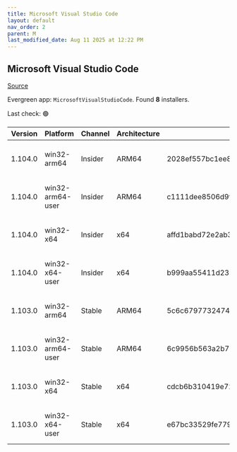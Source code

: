 ```yaml
---
title: Microsoft Visual Studio Code
layout: default
nav_order: 2
parent: M
last_modified_date: Aug 11 2025 at 12:22 PM
---
```


## Microsoft Visual Studio Code

[Source](https://code.visualstudio.com)

Evergreen app: `MicrosoftVisualStudioCode`. Found **8** installers.

Last check: 🟢

| Version | Platform         | Channel | Architecture | Sha256                                                           | URI                                                                                                                                                                                                                                                                                                              |
| ------- | ---------------- | ------- | ------------ | ---------------------------------------------------------------- | ---------------------------------------------------------------------------------------------------------------------------------------------------------------------------------------------------------------------------------------------------------------------------------------------------------------- |
| 1.104.0 | win32-arm64      | Insider | ARM64        | 2028ef557bc1ee896f7fdecb8e257390ea070c2e0408847429710215f0405888 | [https://vscode.download.prss.microsoft.com/dbazure/download/insider/05a5962257a7e10d61d798d48dc9bb8eb38f6d4c/VSCodeSetup-arm64-1.104.0-insider.exe](https://vscode.download.prss.microsoft.com/dbazure/download/insider/05a5962257a7e10d61d798d48dc9bb8eb38f6d4c/VSCodeSetup-arm64-1.104.0-insider.exe)         |
| 1.104.0 | win32-arm64-user | Insider | ARM64        | c1111dee8506d9f1e987297215f2f3079e41656f302248a77787c88e1bde15bd | [https://vscode.download.prss.microsoft.com/dbazure/download/insider/05a5962257a7e10d61d798d48dc9bb8eb38f6d4c/VSCodeUserSetup-arm64-1.104.0-insider.exe](https://vscode.download.prss.microsoft.com/dbazure/download/insider/05a5962257a7e10d61d798d48dc9bb8eb38f6d4c/VSCodeUserSetup-arm64-1.104.0-insider.exe) |
| 1.104.0 | win32-x64        | Insider | x64          | affd1babd72e2ab362990813b4ba986c7159e5db66b414473e34260c4f5380fe | [https://vscode.download.prss.microsoft.com/dbazure/download/insider/05a5962257a7e10d61d798d48dc9bb8eb38f6d4c/VSCodeSetup-x64-1.104.0-insider.exe](https://vscode.download.prss.microsoft.com/dbazure/download/insider/05a5962257a7e10d61d798d48dc9bb8eb38f6d4c/VSCodeSetup-x64-1.104.0-insider.exe)             |
| 1.104.0 | win32-x64-user   | Insider | x64          | b999aa55411d233de38b17b0a0c203ea64592cc9c0850d9693a56a7f251408d8 | [https://vscode.download.prss.microsoft.com/dbazure/download/insider/05a5962257a7e10d61d798d48dc9bb8eb38f6d4c/VSCodeUserSetup-x64-1.104.0-insider.exe](https://vscode.download.prss.microsoft.com/dbazure/download/insider/05a5962257a7e10d61d798d48dc9bb8eb38f6d4c/VSCodeUserSetup-x64-1.104.0-insider.exe)     |
| 1.103.0 | win32-arm64      | Stable  | ARM64        | 5c6c6797732474ce31d9f3b3f7e8540f6497a0b33fcb0815b2d6ff2fd873ef73 | [https://vscode.download.prss.microsoft.com/dbazure/download/stable/e3550cfac4b63ca4eafca7b601f0d2885817fd1f/VSCodeSetup-arm64-1.103.0.exe](https://vscode.download.prss.microsoft.com/dbazure/download/stable/e3550cfac4b63ca4eafca7b601f0d2885817fd1f/VSCodeSetup-arm64-1.103.0.exe)                           |
| 1.103.0 | win32-arm64-user | Stable  | ARM64        | 6c9956b563a2b74a2ce93692587c57ad97965e30498b7e6dbd7b227c668e8eb1 | [https://vscode.download.prss.microsoft.com/dbazure/download/stable/e3550cfac4b63ca4eafca7b601f0d2885817fd1f/VSCodeUserSetup-arm64-1.103.0.exe](https://vscode.download.prss.microsoft.com/dbazure/download/stable/e3550cfac4b63ca4eafca7b601f0d2885817fd1f/VSCodeUserSetup-arm64-1.103.0.exe)                   |
| 1.103.0 | win32-x64        | Stable  | x64          | cdcb6b310419e722ba8781f143ca9c7d811328da4cf70bc318dbe4915c78caf3 | [https://vscode.download.prss.microsoft.com/dbazure/download/stable/e3550cfac4b63ca4eafca7b601f0d2885817fd1f/VSCodeSetup-x64-1.103.0.exe](https://vscode.download.prss.microsoft.com/dbazure/download/stable/e3550cfac4b63ca4eafca7b601f0d2885817fd1f/VSCodeSetup-x64-1.103.0.exe)                               |
| 1.103.0 | win32-x64-user   | Stable  | x64          | e67bc33529fe779c7d27db10fe83e5cad00c3304e380492bd4b9bd8ff6a51df1 | [https://vscode.download.prss.microsoft.com/dbazure/download/stable/e3550cfac4b63ca4eafca7b601f0d2885817fd1f/VSCodeUserSetup-x64-1.103.0.exe](https://vscode.download.prss.microsoft.com/dbazure/download/stable/e3550cfac4b63ca4eafca7b601f0d2885817fd1f/VSCodeUserSetup-x64-1.103.0.exe)                       |
